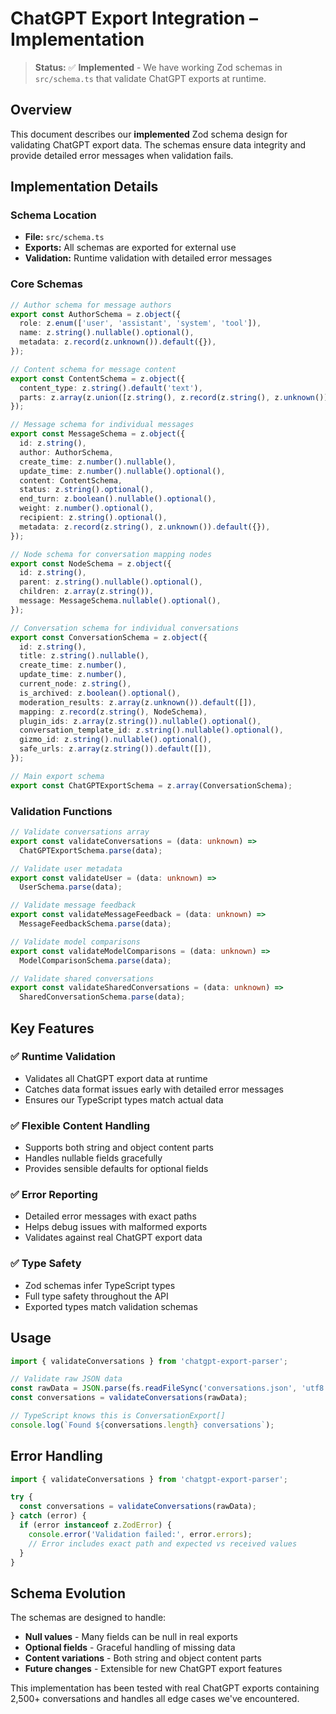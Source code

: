 # ChatGPT Export Integration – Implementation

> **Status:** ✅ **Implemented** - We have working Zod schemas in `src/schema.ts` that validate ChatGPT exports at runtime.

## Overview

This document describes our **implemented** Zod schema design for validating ChatGPT export data. The schemas ensure data integrity and provide detailed error messages when validation fails.

## Implementation Details

### Schema Location
- **File:** `src/schema.ts`
- **Exports:** All schemas are exported for external use
- **Validation:** Runtime validation with detailed error messages

### Core Schemas

```typescript
// Author schema for message authors
export const AuthorSchema = z.object({
  role: z.enum(['user', 'assistant', 'system', 'tool']),
  name: z.string().nullable().optional(),
  metadata: z.record(z.unknown()).default({}),
});

// Content schema for message content
export const ContentSchema = z.object({
  content_type: z.string().default('text'),
  parts: z.array(z.union([z.string(), z.record(z.string(), z.unknown())])).optional(),
});

// Message schema for individual messages
export const MessageSchema = z.object({
  id: z.string(),
  author: AuthorSchema,
  create_time: z.number().nullable(),
  update_time: z.number().nullable().optional(),
  content: ContentSchema,
  status: z.string().optional(),
  end_turn: z.boolean().nullable().optional(),
  weight: z.number().optional(),
  recipient: z.string().optional(),
  metadata: z.record(z.string(), z.unknown()).default({}),
});

// Node schema for conversation mapping nodes
export const NodeSchema = z.object({
  id: z.string(),
  parent: z.string().nullable().optional(),
  children: z.array(z.string()),
  message: MessageSchema.nullable().optional(),
});

// Conversation schema for individual conversations
export const ConversationSchema = z.object({
  id: z.string(),
  title: z.string().nullable(),
  create_time: z.number(),
  update_time: z.number(),
  current_node: z.string(),
  is_archived: z.boolean().optional(),
  moderation_results: z.array(z.unknown()).default([]),
  mapping: z.record(z.string(), NodeSchema),
  plugin_ids: z.array(z.string()).nullable().optional(),
  conversation_template_id: z.string().nullable().optional(),
  gizmo_id: z.string().nullable().optional(),
  safe_urls: z.array(z.string()).default([]),
});

// Main export schema
export const ChatGPTExportSchema = z.array(ConversationSchema);
```

### Validation Functions

```typescript
// Validate conversations array
export const validateConversations = (data: unknown) => 
  ChatGPTExportSchema.parse(data);

// Validate user metadata
export const validateUser = (data: unknown) => 
  UserSchema.parse(data);

// Validate message feedback
export const validateMessageFeedback = (data: unknown) => 
  MessageFeedbackSchema.parse(data);

// Validate model comparisons
export const validateModelComparisons = (data: unknown) => 
  ModelComparisonSchema.parse(data);

// Validate shared conversations
export const validateSharedConversations = (data: unknown) => 
  SharedConversationSchema.parse(data);
```

## Key Features

### ✅ **Runtime Validation**
- Validates all ChatGPT export data at runtime
- Catches data format issues early with detailed error messages
- Ensures our TypeScript types match actual data

### ✅ **Flexible Content Handling**
- Supports both string and object content parts
- Handles nullable fields gracefully
- Provides sensible defaults for optional fields

### ✅ **Error Reporting**
- Detailed error messages with exact paths
- Helps debug issues with malformed exports
- Validates against real ChatGPT export data

### ✅ **Type Safety**
- Zod schemas infer TypeScript types
- Full type safety throughout the API
- Exported types match validation schemas

## Usage

```typescript
import { validateConversations } from 'chatgpt-export-parser';

// Validate raw JSON data
const rawData = JSON.parse(fs.readFileSync('conversations.json', 'utf8'));
const conversations = validateConversations(rawData);

// TypeScript knows this is ConversationExport[]
console.log(`Found ${conversations.length} conversations`);
```

## Error Handling

```typescript
import { validateConversations } from 'chatgpt-export-parser';

try {
  const conversations = validateConversations(rawData);
} catch (error) {
  if (error instanceof z.ZodError) {
    console.error('Validation failed:', error.errors);
    // Error includes exact path and expected vs received values
  }
}
```

## Schema Evolution

The schemas are designed to handle:
- **Null values** - Many fields can be null in real exports
- **Optional fields** - Graceful handling of missing data
- **Content variations** - Both string and object content parts
- **Future changes** - Extensible for new ChatGPT export features

This implementation has been tested with real ChatGPT exports containing 2,500+ conversations and handles all edge cases we've encountered.

